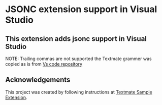 # JSONC extension support in Visual Studio

## This extension adds jsonc support in Visual Studio 

NOTE: Trailing commas are not supported
the Textmate grammer was copied as is from [Vs code repository](https://github.com/microsoft/vscode/blob/main/extensions/json/syntaxes/JSONC.tmLanguage.json)

## Acknowledgements

This project was created by following instructions at [Textmate Sample Extension](https://github.com/madskristensen/TextmateSample).

